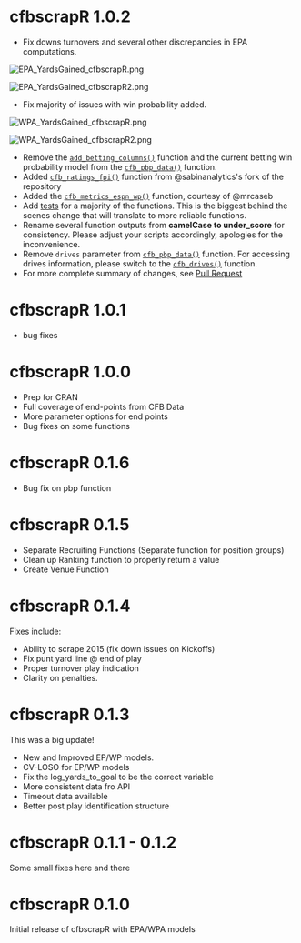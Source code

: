 # cfbscrapR 1.0.2
- Fix downs turnovers and several other discrepancies in EPA computations.

![EPA_YardsGained_cfbscrapR.png](https://i.imgur.com/Bw6VO90.png)

![EPA_YardsGained_cfbscrapR2.png](https://i.imgur.com/VYX12pZ.png)

- Fix majority of issues with win probability added.

![WPA_YardsGained_cfbscrapR.png](https://i.imgur.com/OFHTh9Y.jpg)

![WPA_YardsGained_cfbscrapR2.png](https://i.imgur.com/84zh9VY.jpg)

- Remove the [`add_betting_columns()`](https://saiemgilani.github.io/cfbscrapR/reference/add_betting_cols.html) function and the current betting win probability model from the [`cfb_pbp_data()`](https://saiemgilani.github.io/cfbscrapR/reference/cfb_pbp_data.html) function.
- Added [`cfb_ratings_fpi()`](https://saiemgilani.github.io/cfbscrapR/reference/cfb_ratings_fpi.html) function from @sabinanalytics's fork of the repository
- Added the [`cfb_metrics_espn_wp()`](https://saiemgilani.github.io/cfbscrapR/reference/cfb_metrics_espn_wp.html) function, courtesy of @mrcaseb
- Add [tests](https://github.com/saiemgilani/cfbscrapR/tree/master/tests/testthat) for a majority of the functions. This is the biggest behind the scenes change that will translate to more reliable functions. 
- Rename several function outputs from **camelCase to under_score** for consistency. Please adjust your scripts accordingly, apologies for the inconvenience.
- Remove `drives` parameter from [`cfb_pbp_data()`](https://saiemgilani.github.io/cfbscrapR/reference/cfb_pbp_data.html) function. For accessing drives information, please switch to the [`cfb_drives()`](https://saiemgilani.github.io/cfbscrapR/reference/cfb_drives.html) function. 
- For more complete summary of changes, see [Pull Request](https://github.com/saiemgilani/cfbscrapR/pull/5#issue-478275691)

# cfbscrapR 1.0.1
- bug fixes
# cfbscrapR 1.0.0

- Prep for CRAN  
- Full coverage of end-points from CFB Data  
- More parameter options for end points  
- Bug fixes on some functions  

# cfbscrapR 0.1.6

- Bug fix on pbp function  

# cfbscrapR 0.1.5

- Separate Recruiting Functions (Separate function for position groups)  
- Clean up Ranking function to properly return a value  
- Create Venue Function  

# cfbscrapR 0.1.4

Fixes include: 

- Ability to scrape 2015 (fix down issues on Kickoffs)
- Fix punt yard line @ end of play
- Proper turnover play indication
- Clarity on penalties. 

# cfbscrapR 0.1.3

This was a big update!

- New and Improved EP/WP models. 
- CV-LOSO for EP/WP models
- Fix the log_yards_to_goal to be the correct variable
- More consistent data fro API
- Timeout data available
- Better post play identification structure

# cfbscrapR 0.1.1 - 0.1.2

Some small fixes here and there

# cfbscrapR 0.1.0

Initial release of cfbscrapR with EPA/WPA models